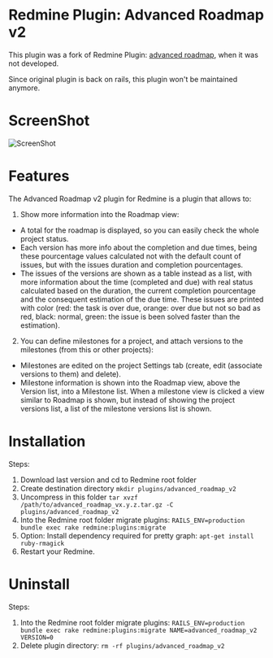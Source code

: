 Redmine Plugin: Advanced Roadmap v2
===========================

This plugin was a fork of Redmine Plugin: [advanced roadmap](https://redmine.ociotec.com/projects/advanced-roadmap), when it was not developed.

Since original plugin is back on rails, this plugin won't be maintained anymore.

ScreenShot
==========

![ScreenShot](screenshot.png)


Features
========

The Advanced Roadmap v2 plugin for Redmine is a plugin that allows to:

1. Show more information into the Roadmap view:
  *  A total for the roadmap is displayed, so you can easily check the whole project status.
  *  Each version has more info about the completion and due times, being these pourcentage values calculated not with the default count of issues, but with the issues duration and completion pourcentages.
  *  The issues of the versions are shown as a table instead as a list, with more information about the time (completed and due) with real status calculated based on the duration, the current completion pourcentage and the consequent estimation of the due time. These issues are printed with color (red: the task is over due, orange: over due but not so bad as red, black: normal, green: the issue is been solved faster than the estimation).

2. You can define milestones for a project, and attach versions to the milestones (from this or other projects):
  * Milestones are edited on the project Settings tab (create, edit (associate versions to them) and delete).
  * Milestone information is shown into the Roadmap view, above the Version list, into a Milestone list. When a milestone view is clicked a view similar to Roadmap is shown, but instead of showing the project versions list, a list of the milestone versions list is shown.

Installation
============

Steps:

1.  Download last version and cd to Redmine root folder 
2.  Create destination directory `mkdir plugins/advanced_roadmap_v2`
3.  Uncompress in this folder `tar xvzf /path/to/advanced_roadmap_vx.y.z.tar.gz -C plugins/advanced_roadmap_v2`
4.  Into the Redmine root folder migrate plugins: `RAILS_ENV=production bundle exec rake redmine:plugins:migrate`
5.  Option: Install dependency required for pretty graph: `apt-get install ruby-rmagick`
6.  Restart your Redmine.


Uninstall
=========

Steps: 

1. Into the Redmine root folder migrate plugins: `RAILS_ENV=production bundle exec rake redmine:plugins:migrate NAME=advanced_roadmap_v2 VERSION=0`
2. Delete plugin directory: `rm -rf plugins/advanced_roadmap_v2`


